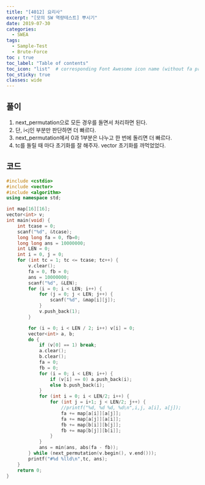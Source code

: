 ```yaml
---
title: "[4012] 요리사"
excerpt: "[모의 SW 역량테스트] 뿌시기"
date: 2019-07-30
categories:
  - SWEA
tags:
  - Sample-Test
  - Brute-Force
toc : true
toc_label: "Table of contents"
toc_icon: "list"  # corresponding Font Awesome icon name (without fa prefix)
toc_sticky: true
classes: wide  
---
```


## 풀이

1. next_permutation으로 모든 경우를 돌면서 처리하면 된다.
2. 단, i<j인 부분만 판단하면 더 빠르다.
3. next_permutation에서 0과 1부분은 나누고 한 번에 돌리면 더 빠르다. 
4. tc를 돌릴 때 마다 초기화를 잘 해주자. vector 초기화를 까먹었었다. 

## 코드

```cpp
#include <cstdio>
#include <vector>
#include <algorithm>
using namespace std;

int map[16][16];
vector<int> v;
int main(void) {
	int tcase = 0;
	scanf("%d", &tcase);
	long long fa = 0, fb=0;
	long long ans = 10000000;
	int LEN = 0;
	int i = 0, j = 0;
	for (int tc = 1; tc <= tcase; tc++) {
		v.clear();
		fa = 0, fb = 0;
		ans = 10000000;
		scanf("%d", &LEN);
		for (i = 0; i < LEN; i++) {
			for (j = 0; j < LEN; j++) {
				scanf("%d", &map[i][j]);
			}
			v.push_back(1);
		}

		for (i = 0; i < LEN / 2; i++) v[i] = 0;
		vector<int> a, b;
		do {
			if (v[0] == 1) break;
			a.clear();
			b.clear();
			fa = 0;
			fb = 0;
			for (i = 0; i < LEN; i++) {
				if (v[i] == 0) a.push_back(i);
				else b.push_back(i);
			}
			for (int i = 0; i < LEN/2; i++) {
				for (int j = i+1; j < LEN/2; j++) {
					//printf("%d, %d %d, %d\n",i,j, a[i], a[j]);
					fa += map[a[i]][a[j]];
					fa += map[a[j]][a[i]];
					fb += map[b[i]][b[j]];
					fb += map[b[j]][b[i]];
				}
			}
			ans = min(ans, abs(fa - fb));
		} while (next_permutation(v.begin(), v.end()));
		printf("#%d %lld\n",tc, ans);
	}
	return 0;
}
```

